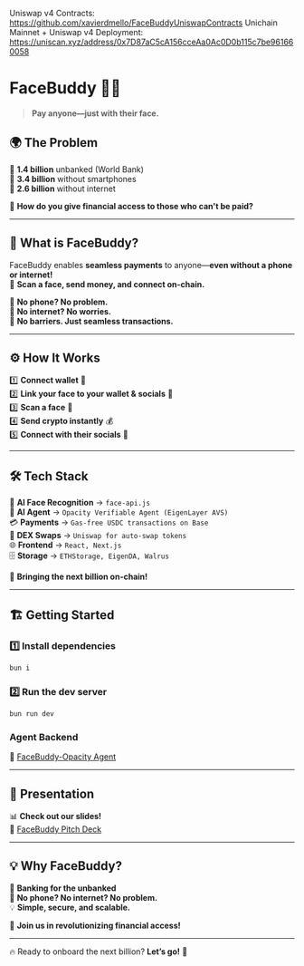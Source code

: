 Uniswap v4 Contracts: https://github.com/xavierdmello/FaceBuddyUniswapContracts
Unichain Mainnet + Uniswap v4 Deployment: https://uniscan.xyz/address/0x7D87aC5cA156cceAa0Ac0D0b115c7be961660058
# **FaceBuddy** 🤖💸  
> **Pay anyone—just with their face.**  

## 🌍 **The Problem**  
📌 **1.4 billion** unbanked (World Bank)  
📌 **3.4 billion** without smartphones  
📌 **2.6 billion** without internet  

💭 **How do you give financial access to those who can't be paid?**  

---

## 🚀 **What is FaceBuddy?**  
FaceBuddy enables **seamless payments** to anyone—**even without a phone or internet!**  
📸 **Scan a face, send money, and connect on-chain.**  

🔹 **No phone? No problem.**  
🔹 **No internet? No worries.**  
🔹 **No barriers. Just seamless transactions.**  

---

## ⚙️ **How It Works**  
1️⃣ **Connect wallet** 🔗  
2️⃣ **Link your face to your wallet & socials** 📸  
3️⃣ **Scan a face** 👀  
4️⃣ **Send crypto instantly** 💰  
5️⃣ **Connect with their socials** 🔄  

---

## 🛠 **Tech Stack**  
🤖 **AI Face Recognition** → `face-api.js`  
🧠 **AI Agent** → `Opacity Verifiable Agent (EigenLayer AVS)`  
💳 **Payments** → `Gas-free USDC transactions on Base`  
🔄 **DEX Swaps** → `Uniswap for auto-swap tokens`  
🌐 **Frontend** → `React, Next.js`  
🗄 **Storage** → `ETHStorage, EigenDA, Walrus`  

🚀 **Bringing the next billion on-chain!**  

---

## 🏗 **Getting Started**  
### **1️⃣ Install dependencies**  
```sh
bun i
```
### **2️⃣ Run the dev server**  
```sh
bun run dev
```

### **Agent Backend**  
🔗 [FaceBuddy-Opacity Agent](https://github.com/WilliamUW/facebuddy-opacity-agent)  

---

## 🎤 **Presentation**  
📊 **Check out our slides!**  
🔗 [FaceBuddy Pitch Deck](https://docs.google.com/presentation/d/1RVs_foW1B6GwXitRPJlFmM_yVQ9-lM0x9NVgwuXKFlE/edit#slide=id.g3322bda7de7_0_40)  

---

## 💡 **Why FaceBuddy?**  
🏦 **Banking for the unbanked**  
📶 **No phone? No internet? No problem.**  
💡 **Simple, secure, and scalable.**  

💙 **Join us in revolutionizing financial access!**  

---

🔥 Ready to onboard the next billion? **Let’s go!** 🚀
